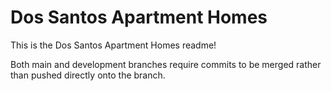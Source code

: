 # Dos Santos Apartment Homes

This is the Dos Santos Apartment Homes readme!

Both main and development branches require commits to be merged rather than pushed directly onto the branch.